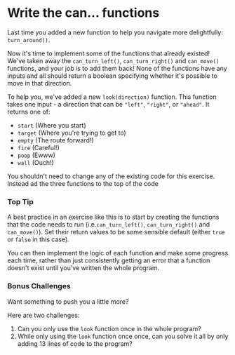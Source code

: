 # Write the can... functions

Last time you added a new function to help you navigate more delightfully: `turn_around()`.

Now it's time to implement some of the functions that already existed! We've taken away the `can_turn_left()`, `can_turn_right()` and `can_move()` functions, and your job is to add them back!
None of the functions have any inputs and all should return a boolean specifying whether it's possible to move in that direction.

To help you, we've added a new `look(direction)` function.
This function takes one input - a direction that can be `"left"`, `"right"`, or `"ahead"`.
It returns one of:

- `start` (Where you start)
- `target` (Where you're trying to get to)
- `empty` (The route forward!)
- `fire` (Careful!)
- `poop` (Ewww)
- `wall` (Ouch!)

You shouldn't need to change any of the existing code for this exercise.
Instead ad the three functions to the top of the code

### Top Tip

A best practice in an exercise like this is to start by creating the functions that the code needs to run (i.e.`can_turn_left()`, `can_turn_right()` and `can_move()`).
Set their return values to be some sensible default (either `true` or `false` in this case).

You can then implement the logic of each function and make some progress each time, rather than just consistently getting an error that a function doesn't exist until you've written the whole program.

### Bonus Challenges

Want something to push you a little more?

Here are two challenges:

1. Can you only use the `look` function once in the whole program?
2. While only using the `look` function once once, can you solve it all by only adding 13 lines of code to the program?
